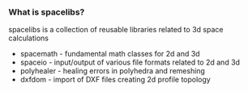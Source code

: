 ### What is spacelibs? ###

spacelibs is a collection of reusable libraries related to 3d space calculations

* spacemath - fundamental math classes for 2d and 3d
* spaceio - input/output of various file formats related to 2d and 3d
* polyhealer - healing errors in polyhedra and remeshing
* dxfdom - import of DXF files creating 2d profile topology